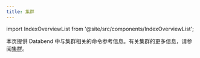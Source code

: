 ```yaml
---
title: 集群
---
```


import IndexOverviewList from '@site/src/components/IndexOverviewList';

本页提供 Databend 中与集群相关的命令参考信息。有关集群的更多信息，请参阅[集群](/guides/performance/cluster-key)。

<IndexOverviewList />
